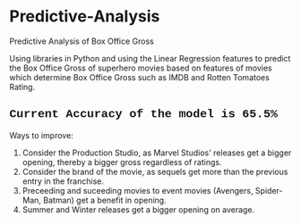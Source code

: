 # Predictive-Analysis

Predictive Analysis of Box Office Gross

Using libraries in Python and using the Linear Regression features to predict the Box Office Gross of superhero movies based on features of movies which determine Box Office Gross such as IMDB and Rotten Tomatoes Rating.

<h2 style="font-family: Courier;">Current Accuracy of the model is 65.5%</h2>

Ways to improve:
1. Consider the Production Studio, as Marvel Studios' releases get a bigger opening, thereby a bigger gross regardless of ratings.
2. Consider the brand of the movie, as sequels get more than the previous entry in the franchise.
3. Preceeding and suceeding movies to event movies (Avengers, Spider-Man, Batman) get a benefit in opening.
4. Summer and Winter releases get a bigger opening on average.
